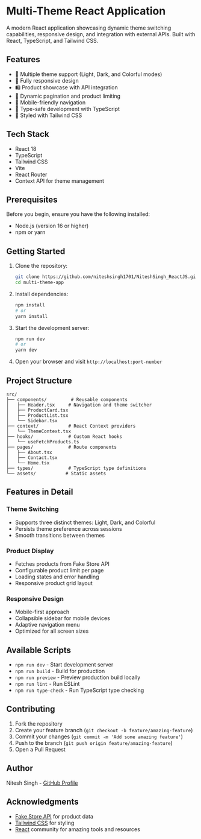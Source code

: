 # Multi-Theme React Application

A modern React application showcasing dynamic theme switching capabilities, responsive design, and integration with external APIs. Built with React, TypeScript, and Tailwind CSS.

## Features

- 🎨 Multiple theme support (Light, Dark, and Colorful modes)
- 📱 Fully responsive design
- 🛍️ Product showcase with API integration
- 🔄 Dynamic pagination and product limiting
- 📱 Mobile-friendly navigation
- 🎯 Type-safe development with TypeScript
- 🎨 Styled with Tailwind CSS

## Tech Stack

- React 18
- TypeScript
- Tailwind CSS
- Vite
- React Router
- Context API for theme management

## Prerequisites

Before you begin, ensure you have the following installed:
- Node.js (version 16 or higher)
- npm or yarn

## Getting Started

1. Clone the repository:
   ```bash
   git clone https://github.com/niteshsingh1701/NiteshSingh_ReactJS.git
   cd multi-theme-app
   ```

2. Install dependencies:
   ```bash
   npm install
   # or
   yarn install
   ```

3. Start the development server:
   ```bash
   npm run dev
   # or
   yarn dev
   ```

4. Open your browser and visit `http://localhost:port-number`

## Project Structure

```
src/
├── components/         # Reusable components
│   ├── Header.tsx     # Navigation and theme switcher
│   ├── ProductCard.tsx
│   ├── ProductList.tsx
│   └── Sidebar.tsx
├── context/           # React Context providers
│   └── ThemeContext.tsx
├── hooks/             # Custom React hooks
│   └── useFetchProducts.ts
├── pages/             # Route components
│   ├── About.tsx
│   ├── Contact.tsx
│   └── Home.tsx
├── types/             # TypeScript type definitions
└── assets/           # Static assets
```

## Features in Detail

### Theme Switching
- Supports three distinct themes: Light, Dark, and Colorful
- Persists theme preference across sessions
- Smooth transitions between themes

### Product Display
- Fetches products from Fake Store API
- Configurable product limit per page
- Loading states and error handling
- Responsive product grid layout

### Responsive Design
- Mobile-first approach
- Collapsible sidebar for mobile devices
- Adaptive navigation menu
- Optimized for all screen sizes

## Available Scripts

- `npm run dev` - Start development server
- `npm run build` - Build for production
- `npm run preview` - Preview production build locally
- `npm run lint` - Run ESLint
- `npm run type-check` - Run TypeScript type checking

## Contributing

1. Fork the repository
2. Create your feature branch (`git checkout -b feature/amazing-feature`)
3. Commit your changes (`git commit -m 'Add some amazing feature'`)
4. Push to the branch (`git push origin feature/amazing-feature`)
5. Open a Pull Request

## Author

Nitesh Singh - [GitHub Profile](https://github.com/niteshsingh1701)

## Acknowledgments

- [Fake Store API](https://fakestoreapi.com/) for product data
- [Tailwind CSS](https://tailwindcss.com/) for styling
- [React](https://reactjs.org/) community for amazing tools and resources
